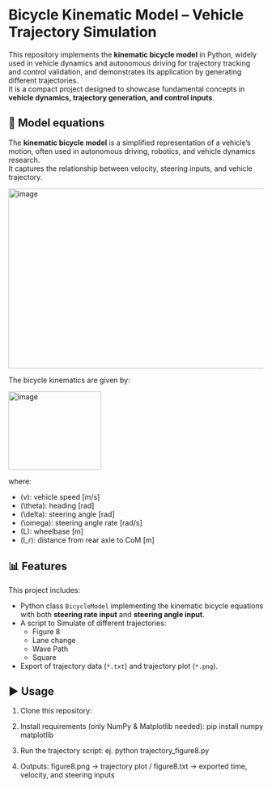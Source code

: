 # Bicycle Kinematic Model – Vehicle Trajectory Simulation

This repository implements the **kinematic bicycle model** in Python, widely used in vehicle dynamics and autonomous driving for trajectory tracking and control validation, and demonstrates its application by generating different trajectories.  
It is a compact project designed to showcase fundamental concepts in **vehicle dynamics, trajectory generation, and control inputs**.

## 🚗 Model equations
The **kinematic bicycle model** is a simplified representation of a vehicle’s motion, often used in autonomous driving, robotics, and vehicle dynamics research.  
It captures the relationship between velocity, steering inputs, and vehicle trajectory.

<img width="734" height="356" alt="image" src="https://github.com/user-attachments/assets/fc092ec0-99bd-4364-9c3c-af0983251ee2" />

The bicycle kinematics are given by:

<img width="183" height="155" alt="image" src="https://github.com/user-attachments/assets/b7b77d9e-afe4-461d-8b74-b1403919063c" />


where:
- \(v\): vehicle speed [m/s]
- \(\theta\): heading [rad]
- \(\delta\): steering angle [rad]
- \(\omega\): steering angle rate [rad/s]
- \(L\): wheelbase [m]
- \(l_r\): distance from rear axle to CoM [m]

## 📊 Features
This project includes:
- Python class `BicycleModel`  implementing the kinematic bicycle equations with both **steering rate input** and **steering angle input**.
- A script to Simulate of different trajectories:
  - Figure 8
  - Lane change
  - Wave Path
  - Square
- Export of trajectory data (`*.txt`) and trajectory plot (`*.png`).


## ▶️ Usage
1. Clone this repository:

2. Install requirements (only NumPy & Matplotlib needed):
pip install numpy matplotlib

3. Run the trajectory script:
ej. python trajectory_figure8.py

4. Outputs:
figure8.png → trajectory plot /
figure8.txt → exported time, velocity, and steering inputs

